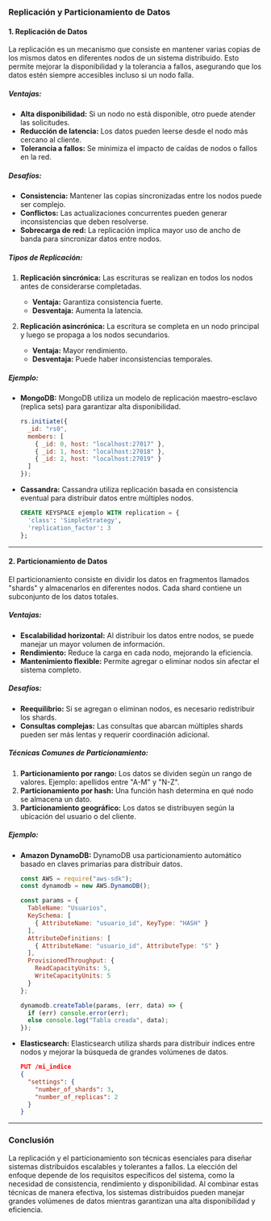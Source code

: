 ### **Replicación y Particionamiento de Datos**

#### **1. Replicación de Datos**

La replicación es un mecanismo que consiste en mantener varias copias de los mismos datos en diferentes nodos de un sistema distribuido. Esto permite mejorar la disponibilidad y la tolerancia a fallos, asegurando que los datos estén siempre accesibles incluso si un nodo falla.

##### **Ventajas:**

- **Alta disponibilidad:** Si un nodo no está disponible, otro puede atender las solicitudes.
- **Reducción de latencia:** Los datos pueden leerse desde el nodo más cercano al cliente.
- **Tolerancia a fallos:** Se minimiza el impacto de caídas de nodos o fallos en la red.

##### **Desafíos:**

- **Consistencia:** Mantener las copias sincronizadas entre los nodos puede ser complejo.
- **Conflictos:** Las actualizaciones concurrentes pueden generar inconsistencias que deben resolverse.
- **Sobrecarga de red:** La replicación implica mayor uso de ancho de banda para sincronizar datos entre nodos.

##### **Tipos de Replicación:**

1. **Replicación sincrónica:** Las escrituras se realizan en todos los nodos antes de considerarse completadas.
   - **Ventaja:** Garantiza consistencia fuerte.
   - **Desventaja:** Aumenta la latencia.

2. **Replicación asincrónica:** La escritura se completa en un nodo principal y luego se propaga a los nodos secundarios.
   - **Ventaja:** Mayor rendimiento.
   - **Desventaja:** Puede haber inconsistencias temporales.

##### **Ejemplo:**

- **MongoDB:**
  MongoDB utiliza un modelo de replicación maestro-esclavo (replica sets) para garantizar alta disponibilidad.
  ```javascript
  rs.initiate({
    _id: "rs0",
    members: [
      { _id: 0, host: "localhost:27017" },
      { _id: 1, host: "localhost:27018" },
      { _id: 2, host: "localhost:27019" }
    ]
  });
  ```

- **Cassandra:**
  Cassandra utiliza replicación basada en consistencia eventual para distribuir datos entre múltiples nodos.
  ```sql
  CREATE KEYSPACE ejemplo WITH replication = {
    'class': 'SimpleStrategy',
    'replication_factor': 3
  };
  ```

---

#### **2. Particionamiento de Datos**

El particionamiento consiste en dividir los datos en fragmentos llamados "shards" y almacenarlos en diferentes nodos. Cada shard contiene un subconjunto de los datos totales.

##### **Ventajas:**

- **Escalabilidad horizontal:** Al distribuir los datos entre nodos, se puede manejar un mayor volumen de información.
- **Rendimiento:** Reduce la carga en cada nodo, mejorando la eficiencia.
- **Mantenimiento flexible:** Permite agregar o eliminar nodos sin afectar el sistema completo.

##### **Desafíos:**

- **Reequilibrio:** Si se agregan o eliminan nodos, es necesario redistribuir los shards.
- **Consultas complejas:** Las consultas que abarcan múltiples shards pueden ser más lentas y requerir coordinación adicional.

##### **Técnicas Comunes de Particionamiento:**

1. **Particionamiento por rango:** Los datos se dividen según un rango de valores. Ejemplo: apellidos entre "A-M" y "N-Z".
2. **Particionamiento por hash:** Una función hash determina en qué nodo se almacena un dato.
3. **Particionamiento geográfico:** Los datos se distribuyen según la ubicación del usuario o del cliente.

##### **Ejemplo:**

- **Amazon DynamoDB:**
  DynamoDB usa particionamiento automático basado en claves primarias para distribuir datos.
  ```javascript
  const AWS = require("aws-sdk");
  const dynamodb = new AWS.DynamoDB();

  const params = {
    TableName: "Usuarios",
    KeySchema: [
      { AttributeName: "usuario_id", KeyType: "HASH" }
    ],
    AttributeDefinitions: [
      { AttributeName: "usuario_id", AttributeType: "S" }
    ],
    ProvisionedThroughput: {
      ReadCapacityUnits: 5,
      WriteCapacityUnits: 5
    }
  };

  dynamodb.createTable(params, (err, data) => {
    if (err) console.error(err);
    else console.log("Tabla creada", data);
  });
  ```

- **Elasticsearch:**
  Elasticsearch utiliza shards para distribuir índices entre nodos y mejorar la búsqueda de grandes volúmenes de datos.
  ```json
  PUT /mi_indice
  {
    "settings": {
      "number_of_shards": 3,
      "number_of_replicas": 2
    }
  }
  ```

---

### **Conclusión**

La replicación y el particionamiento son técnicas esenciales para diseñar sistemas distribuidos escalables y tolerantes a fallos. La elección del enfoque depende de los requisitos específicos del sistema, como la necesidad de consistencia, rendimiento y disponibilidad. Al combinar estas técnicas de manera efectiva, los sistemas distribuidos pueden manejar grandes volúmenes de datos mientras garantizan una alta disponibilidad y eficiencia.

